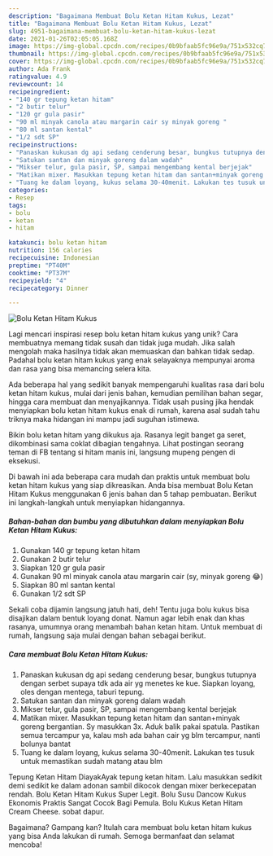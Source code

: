 ```yaml
---
description: "Bagaimana Membuat Bolu Ketan Hitam Kukus, Lezat"
title: "Bagaimana Membuat Bolu Ketan Hitam Kukus, Lezat"
slug: 4951-bagaimana-membuat-bolu-ketan-hitam-kukus-lezat
date: 2021-01-26T02:05:05.168Z
image: https://img-global.cpcdn.com/recipes/0b9bfaab5fc96e9a/751x532cq70/bolu-ketan-hitam-kukus-foto-resep-utama.jpg
thumbnail: https://img-global.cpcdn.com/recipes/0b9bfaab5fc96e9a/751x532cq70/bolu-ketan-hitam-kukus-foto-resep-utama.jpg
cover: https://img-global.cpcdn.com/recipes/0b9bfaab5fc96e9a/751x532cq70/bolu-ketan-hitam-kukus-foto-resep-utama.jpg
author: Ada Frank
ratingvalue: 4.9
reviewcount: 14
recipeingredient:
- "140 gr tepung ketan hitam"
- "2 butir telur"
- "120 gr gula pasir"
- "90 ml minyak canola atau margarin cair sy minyak goreng "
- "80 ml santan kental"
- "1/2 sdt SP"
recipeinstructions:
- "Panaskan kukusan dg api sedang cenderung besar, bungkus tutupnya dengan serbet supaya tdk ada air yg menetes ke kue. Siapkan loyang, oles dengan mentega, taburi tepung."
- "Satukan santan dan minyak goreng dalam wadah"
- "Mikser telur, gula pasir, SP, sampai mengembang kental berjejak"
- "Matikan mixer. Masukkan tepung ketan hitam dan santan+minyak goreng bergantian. Sy masukkan 3x. Aduk balik pakai spatula. Pastikan semua tercampur ya, kalau msh ada bahan cair yg blm tercampur, nanti bolunya bantat"
- "Tuang ke dalam loyang, kukus selama 30-40menit. Lakukan tes tusuk untuk memastikan sudah matang atau blm"
categories:
- Resep
tags:
- bolu
- ketan
- hitam

katakunci: bolu ketan hitam 
nutrition: 156 calories
recipecuisine: Indonesian
preptime: "PT40M"
cooktime: "PT37M"
recipeyield: "4"
recipecategory: Dinner

---
```



![Bolu Ketan Hitam Kukus](https://img-global.cpcdn.com/recipes/0b9bfaab5fc96e9a/751x532cq70/bolu-ketan-hitam-kukus-foto-resep-utama.jpg)

Lagi mencari inspirasi resep bolu ketan hitam kukus yang unik? Cara membuatnya memang tidak susah dan tidak juga mudah. Jika salah mengolah maka hasilnya tidak akan memuaskan dan bahkan tidak sedap. Padahal bolu ketan hitam kukus yang enak selayaknya mempunyai aroma dan rasa yang bisa memancing selera kita.

Ada beberapa hal yang sedikit banyak mempengaruhi kualitas rasa dari bolu ketan hitam kukus, mulai dari jenis bahan, kemudian pemilihan bahan segar, hingga cara membuat dan menyajikannya. Tidak usah pusing jika hendak menyiapkan bolu ketan hitam kukus enak di rumah, karena asal sudah tahu triknya maka hidangan ini mampu jadi suguhan istimewa.

Bikin bolu ketan hitam yang dikukus aja. Rasanya legit banget ga seret, dikombinasi sama coklat dibagian tengahnya. Lihat postingan seorang teman di FB tentang si hitam manis ini, langsung mupeng pengen di eksekusi.


Di bawah ini ada beberapa cara mudah dan praktis untuk membuat bolu ketan hitam kukus yang siap dikreasikan. Anda bisa membuat Bolu Ketan Hitam Kukus menggunakan 6 jenis bahan dan 5 tahap pembuatan. Berikut ini langkah-langkah untuk menyiapkan hidangannya.

<!--inarticleads1-->

##### Bahan-bahan dan bumbu yang dibutuhkan dalam menyiapkan Bolu Ketan Hitam Kukus:

1. Gunakan 140 gr tepung ketan hitam
1. Gunakan 2 butir telur
1. Siapkan 120 gr gula pasir
1. Gunakan 90 ml minyak canola atau margarin cair (sy, minyak goreng 😂)
1. Siapkan 80 ml santan kental
1. Gunakan 1/2 sdt SP


Sekali coba dijamin langsung jatuh hati, deh! Tentu juga bolu kukus bisa disajikan dalam bentuk loyang donat. Namun agar lebih enak dan khas rasanya, umumnya orang menambah bahan ketan hitam. Untuk membuat di rumah, langsung saja mulai dengan bahan sebagai berikut. 

<!--inarticleads2-->

##### Cara membuat Bolu Ketan Hitam Kukus:

1. Panaskan kukusan dg api sedang cenderung besar, bungkus tutupnya dengan serbet supaya tdk ada air yg menetes ke kue. Siapkan loyang, oles dengan mentega, taburi tepung.
1. Satukan santan dan minyak goreng dalam wadah
1. Mikser telur, gula pasir, SP, sampai mengembang kental berjejak
1. Matikan mixer. Masukkan tepung ketan hitam dan santan+minyak goreng bergantian. Sy masukkan 3x. Aduk balik pakai spatula. Pastikan semua tercampur ya, kalau msh ada bahan cair yg blm tercampur, nanti bolunya bantat
1. Tuang ke dalam loyang, kukus selama 30-40menit. Lakukan tes tusuk untuk memastikan sudah matang atau blm


Tepung Ketan Hitam DiayakAyak tepung ketan hitam. Lalu masukkan sedikit demi sedikit ke dalam adonan sambil dikocok dengan mixer berkecepatan rendah. Bolu Ketan Hitam Kukus Super Legit. Bolu Susu Dancow Kukus Ekonomis Praktis Sangat Cocok Bagi Pemula. Bolu Kukus Ketan Hitam Cream Cheese. sobat dapur. 

Bagaimana? Gampang kan? Itulah cara membuat bolu ketan hitam kukus yang bisa Anda lakukan di rumah. Semoga bermanfaat dan selamat mencoba!
